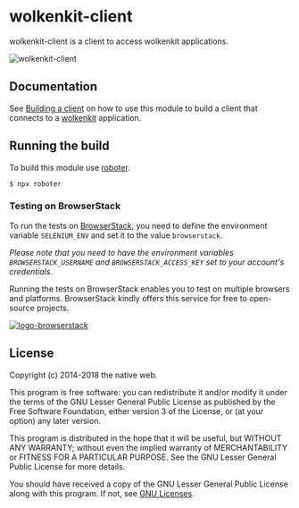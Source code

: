 # wolkenkit-client

wolkenkit-client is a client to access wolkenkit applications.

![wolkenkit-client](images/logo.jpg "wolkenkit-client")

## Documentation

See [Building a client](https://docs.wolkenkit.io/latest/reference/building-a-client/connecting-to-an-application) on how to use this module to build a client that connects to a [wolkenkit](https://www.wolkenkit.io) application.

## Running the build

To build this module use [roboter](https://www.npmjs.com/package/roboter).

```shell
$ npx roboter
```

### Testing on BrowserStack

To run the tests on [BrowserStack](https://www.browserstack.com/), you need to define the environment variable `SELENIUM_ENV` and set it to the value `browserstack`.

_Please note that you need to have the environment variables `BROWSERSTACK_USERNAME` and `BROWSERSTACK_ACCESS_KEY` set to your account's credentials._

Running the tests on BrowserStack enables you to test on multiple browsers and platforms. BrowserStack kindly offers this service for free to open-source projects.

[![logo-browserstack](images/logo-browserstack.png "logo-browserstack")](https://www.browserstack.com/)

## License

Copyright (c) 2014-2018 the native web.

This program is free software: you can redistribute it and/or modify it under the terms of the GNU Lesser General Public License as published by the Free Software Foundation, either version 3 of the License, or (at your option) any later version.

This program is distributed in the hope that it will be useful, but WITHOUT ANY WARRANTY; without even the implied warranty of MERCHANTABILITY or FITNESS FOR A PARTICULAR PURPOSE. See the GNU Lesser General Public License for more details.

You should have received a copy of the GNU Lesser General Public License along with this program. If not, see [GNU Licenses](http://www.gnu.org/licenses/).

